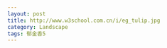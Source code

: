 ```yaml
---
layout: post
title: http://www.w3school.com.cn/i/eg_tulip.jpg
category: Landscape
tags: 郁金香5
---
```

